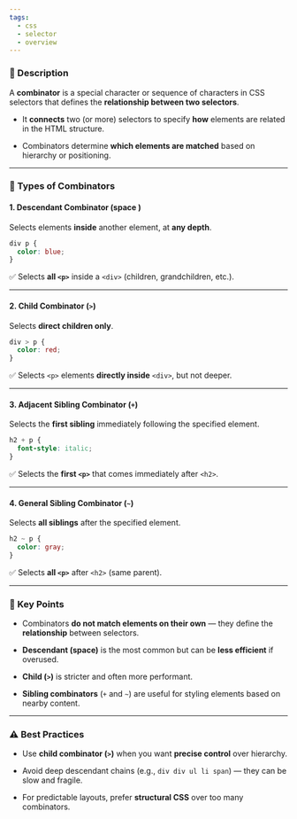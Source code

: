 ```yaml
---
tags:
  - css
  - selector
  - overview
---
```


### 📌 Description

A **combinator** is a special character or sequence of characters in CSS selectors that defines the **relationship between two selectors**.

- It **connects** two (or more) selectors to specify **how** elements are related in the HTML structure.
    
- Combinators determine **which elements are matched** based on hierarchy or positioning.
    

---

### 📍 Types of Combinators

#### 1. **Descendant Combinator** (space )

Selects elements **inside** another element, at **any depth**.

```css
div p {
  color: blue;
}
```

✅ Selects **all `<p>`** inside a `<div>` (children, grandchildren, etc.).

---

#### 2. **Child Combinator** (`>`)

Selects **direct children only**.

```css
div > p {
  color: red;
}
```

✅ Selects `<p>` elements **directly inside** `<div>`, but not deeper.

---

#### 3. **Adjacent Sibling Combinator** (`+`)

Selects the **first sibling** immediately following the specified element.

```css
h2 + p {
  font-style: italic;
}
```

✅ Selects the **first `<p>`** that comes immediately after `<h2>`.

---

#### 4. **General Sibling Combinator** (`~`)

Selects **all siblings** after the specified element.

```css
h2 ~ p {
  color: gray;
}
```

✅ Selects **all `<p>`** after `<h2>` (same parent).

---

### 📌 Key Points

- Combinators **do not match elements on their own** — they define the **relationship** between selectors.
    
- **Descendant (space)** is the most common but can be **less efficient** if overused.
    
- **Child (`>`)** is stricter and often more performant.
    
- **Sibling combinators** (`+` and `~`) are useful for styling elements based on nearby content.
    

---

### ⚠️ Best Practices

- Use **child combinator (`>`)** when you want **precise control** over hierarchy.
    
- Avoid deep descendant chains (e.g., `div div ul li span`) — they can be slow and fragile.
    
- For predictable layouts, prefer **structural CSS** over too many combinators.
    
